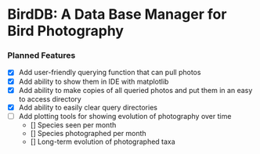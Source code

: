 # BirdDB: A Data Base Manager for Bird Photography


### Planned Features
- [x] Add user-friendly querying function that can pull photos
- [x] Add ability to show them in IDE with matplotlib
- [x] Add ability to make copies of all queried photos and put them in an easy to access directory
- [x] Add ability to easily clear query directories
- [ ] Add plotting tools for showing evolution of photography over time
  - [] Species seen per month
  - [] Species photographed per month
  - [] Long-term evolution of photographed taxa
